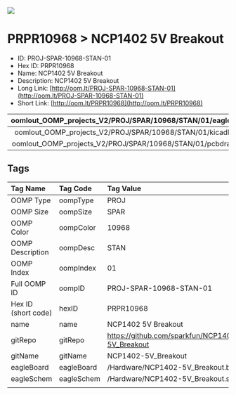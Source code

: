 


  
![][im]
# PRPR10968 > NCP1402 5V Breakout

- ID: PROJ-SPAR-10968-STAN-01
- Hex ID: PRPR10968
- Name: NCP1402 5V Breakout
- Description: NCP1402 5V Breakout
- Long Link: [http://oom.lt/PROJ-SPAR-10968-STAN-01](http://oom.lt/PROJ-SPAR-10968-STAN-01)
- Short Link: [http://oom.lt/PRPR10968](http://oom.lt/PRPR10968)
  

|oomlout_OOMP_projects_V2/PROJ/SPAR/10968/STAN/01/eagleImage.png|oomlout_OOMP_projects_V2/PROJ/SPAR/10968/STAN/01/eagleSchemImage.png|oomlout_OOMP_projects_V2/PROJ/SPAR/10968/STAN/01/kicadPcb3dFront.png|oomlout_OOMP_projects_V2/PROJ/SPAR/10968/STAN/01/kicadPcb3dBack.png|
| :---: | :---: | :---: | :---: |
|oomlout_OOMP_projects_V2/PROJ/SPAR/10968/STAN/01/kicadPcb3d.png|oomlout_OOMP_projects_V2/PROJ/SPAR/10968/STAN/01/bomBack.png|oomlout_OOMP_projects_V2/PROJ/SPAR/10968/STAN/01/bomFront.png|oomlout_OOMP_projects_V2/PROJ/SPAR/10968/STAN/01/pcbdraw.svg|
|oomlout_OOMP_projects_V2/PROJ/SPAR/10968/STAN/01/pcbdrawBack.svg||||

## Tags
  

|Tag Name|Tag Code|Tag Value|
| :--- | :--- | :--- |
|OOMP Type|oompType|PROJ|
|OOMP Size|oompSize|SPAR|
|OOMP Color|oompColor|10968|
|OOMP Description|oompDesc|STAN|
|OOMP Index|oompIndex|01|
|Full OOMP ID|oompID|PROJ-SPAR-10968-STAN-01|
|Hex ID (short code)|hexID|PRPR10968|
|name|name|NCP1402 5V Breakout|
|gitRepo|gitRepo|https://github.com/sparkfun/NCP1402-5V_Breakout|
|gitName|gitName|NCP1402-5V_Breakout|
|eagleBoard|eagleBoard|/Hardware/NCP1402-5V_Breakout.brd|
|eagleSchem|eagleSchem|/Hardware/NCP1402-5V_Breakout.sch|
||||



[im]: PROJ/SPAR/10968/STAN/01/kicadPcb3d_450.png
